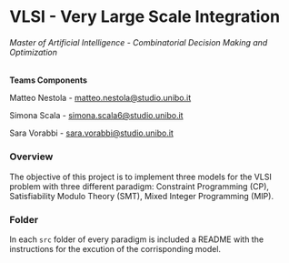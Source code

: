 # VLSI - Very Large Scale Integration
###### Master of Artificial Intelligence - Combinatorial Decision Making and Optimization


**Teams Components**

Matteo Nestola - matteo.nestola@studio.unibo.it

Simona Scala - simona.scala6@studio.unibo.it

Sara Vorabbi - sara.vorabbi@studio.unibo.it


### Overview


The objective of this project is to implement three models for the VLSI problem with three different paradigm: Constraint Programming (CP), Satisfiability Modulo Theory (SMT), Mixed Integer Programming (MIP).


### Folder

In each `src` folder of every paradigm is included a README with the instructions for the excution of the corrisponding model.
